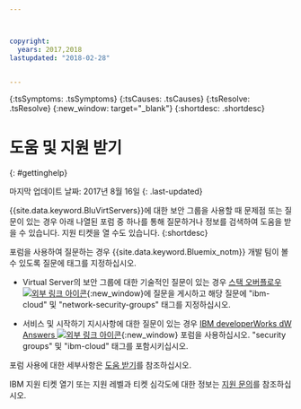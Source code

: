 ```yaml
---



copyright:
  years: 2017,2018
lastupdated: "2018-02-28"


---
```


<!-- Common attributes used in the template are defined as follows: -->
{:tsSymptoms: .tsSymptoms} 
{:tsCauses: .tsCauses} 
{:tsResolve: .tsResolve} 
{:new_window: target="_blank"}
{:shortdesc: .shortdesc}

<!-- # {{site.data.keyword.blockstorageshort}} troubleshooting
{: #ts} -->
<!-- Provide an appropriate ID above -->

<!-- IN PROGRESS - AUDIENCE BLUE, STAGING ONLY -->


<!-- This is the template for troubleshooting topics.  -->

<!-- The short description section should include the service long name and "Bluemix" for search optimization. Example short description: -->

<!-- Add a heading and content for how to get help and support. Use this template for beta and GA services:  -->
# 도움 및 지원 받기 
{: #gettinghelp}

마지막 업데이트 날짜: 2017년 8월 16일
{: .last-updated}

{{site.data.keyword.BluVirtServers}}에 대한 보안 그룹을 사용할 때 문제점 또는 질문이 있는 경우 아래 나열된 포럼 중 하나를 통해 질문하거나 정보를 검색하여 도움을 받을 수 있습니다. 지원 티켓을 열 수도 있습니다.
{:shortdesc}

포럼을 사용하여 질문하는 경우 {{site.data.keyword.Bluemix_notm}} 개발 팀이 볼 수 있도록 질문에 태그를 지정하십시오.
<!--Insert the appropriate Stack Overflow tag for your service for <block-storage> in URL and text below:  -->
* Virtual Server의 보안 그룹에 대한 기술적인 질문이 있는 경우 [스택 오버플로우 ![외부 링크 아이콘](../../icons/launch-glyph.svg "외부 링크 아이콘")](https://stackoverflow.com/search?q=network-security-groups+ibm-cloud){:new_window}에 질문을 게시하고 해당 질문에 "ibm-cloud" 및 "network-security-groups" 태그를 지정하십시오.
<!--Insert the appropriate dW Answers tag for your service for <service_keyword> in URL below:  -->
* 서비스 및 시작하기 지시사항에 대한 질문이 있는 경우 [IBM developerWorks dW Answers ![외부 링크 아이콘](../../icons/launch-glyph.svg "외부 링크 아이콘")](https://developer.ibm.com/answers/topics/security%20groups.html?smartspace=ibm-cloud){:new_window} 포럼을 사용하십시오. "security groups" 및 "ibm-cloud" 태그를 포함시키십시오.

포럼 사용에 대한 세부사항은 [도움 받기](https://console.bluemix.net/docs/support/index.html#getting-help)를 참조하십시오.

IBM 지원 티켓 열기 또는 지원 레벨과 티켓 심각도에 대한 정보는 [지원 문의](https://console.bluemix.net/docs/support/index.html#contacting-support)를 참조하십시오.


